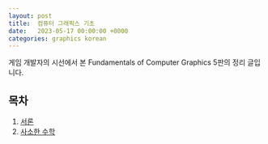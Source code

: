```yaml
---
layout: post
title:  컴퓨터 그래픽스 기초
date:   2023-05-17 00:00:00 +0000
categories: graphics korean
---
```


게임 개발자의 시선에서 본 Fundamentals of Computer Graphics 5판의 정리 글입니다.

## 목차

1. [서론](/_posts/2023-05-17-fundamentals-of-computer-graphics-01-introduction-kr.md)
2. [사소한 수학](/_posts/2023-05-18-fundamentals-of-computer-graphics-02-miscellaneous-math-kr.md)